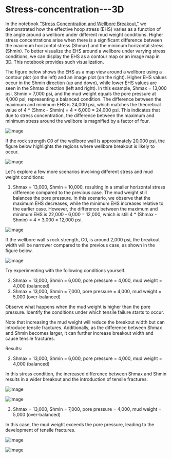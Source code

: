 # Stress-concentration---3D

In the notebook ["Stress Concentration and Wellbore Breakout,"](https://github.com/yjliu212/Stress-concentration-and-wellbore-breakout) we demonstrated how the effective hoop stress (EHS) varies as a function of the angle around a wellbore under different mud weight conditions. Higher stress concentrations arise when there is a significant difference between the maximum horizontal stress (Shmax) and the minimum horizontal stress (Shmin). To better visualize the EHS around a wellbore under varying stress conditions, we can display the EHS as a contour map or an image map in 3D. This notebook provides such visualization.

The figure below shows the EHS as a map view around a wellbore using a contour plot (on the left) and an image plot (on the right). Higher EHS values occur in the Shmin direction (up and down), while lower EHS values are seen in the Shmax direction (left and right). In this example, Shmax = 13,000 psi, Shmin = 7,000 psi, and the mud weight equals the pore pressure at 4,000 psi, representing a balanced condition. The difference between the maximum and minimum EHS is 24,000 psi, which matches the theoretical value of 4 * (Shmx - Shmin) = 4 * 6,000 = 24,000 psi. This indicates that due to stress concentration, the difference between the maximum and minimum stress around the wellbore is magnified by a factor of four.

![image](https://github.com/user-attachments/assets/948b51b3-ed52-4e2d-af5e-9a1982c010f5)

If the rock strength C0 of the wellbore wall is approximately 20,000 psi, the figure below highlights the regions where wellbore breakout is likely to occur.

![image](https://github.com/user-attachments/assets/5d10eb67-01b6-4112-a8c4-d224f0c3baf2)

Let's explore a few more scenarios involving different stress and mud weight conditions:

1. Shmax = 13,000, Shmin = 10,000, resulting in a smaller horizontal stress difference compared to the previous case. The mud weight still balances the pore pressure. In this scenario, we observe that the maximum EHS decreases, while the minimum EHS increases relative to the earlier case. However, the difference between the maximum and minimum EHS is 22,000 - 6,000 = 12,000, which is still 4 * (Shmax - Shmin) = 4 * 3,000 = 12,000 psi.

![image](https://github.com/user-attachments/assets/4fc842e9-45d5-488f-ae31-0760e0941ca8)

If the wellbore wall's rock strength, C0, is around 2,000 psi, the breakout width will be narrower compared to the previous case, as shown in the figure below.

![image](https://github.com/user-attachments/assets/da9d0a3f-7b5e-4915-b3df-7214483121f1)

Try experimenting with the following conditions yourself.

2. Shmax = 13,000, Shmin = 6,000, pore pressure = 4,000, mud weight = 4,000 (balanced)
3. Shmax = 13,000, Shmin = 7,000, pore pressure = 4,000, mud weight = 5,000 (over-balanced)

Observe what happens when the mud weight is higher than the pore pressure. Identify the conditions under which tensile failure starts to occur.

Note that increasing the mud weight will reduce the breakout width but can introduce tensile fractures. Additionally, as the difference between Shmax and Shmin becomes larger, it can further increase breakout width and cause tensile fractures.



Results:

2. Shmax = 13,000, Shmin = 6,000, pore pressure = 4,000, mud weight = 4,000 (balanced)

In this stress condition, the increased difference between Shmax and Shmin results in a wider breakout and the introduction of tensile fractures.

![image](https://github.com/user-attachments/assets/cfe658fe-d676-455e-a109-f724c4725ebd)

![image](https://github.com/user-attachments/assets/74798016-fb00-421f-9b9d-9ff056dfca61)

3. Shmax = 13,000, Shmin = 7,000, pore pressure = 4,000, mud weight = 5,000 (over-balanced)

In this case, the mud weight exceeds the pore pressure, leading to the development of tensile fractures.

![image](https://github.com/user-attachments/assets/3f12a518-a490-4434-9fa7-47faddea399d)

![image](https://github.com/user-attachments/assets/c53b603e-495e-4bb3-b654-41a00d19b45f)


